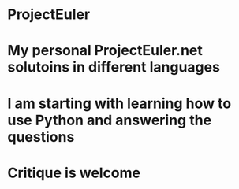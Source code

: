 # ProjectEuler
# My personal ProjectEuler.net solutoins in different languages
# I am starting with learning how to use Python and answering the questions
# Critique is welcome
